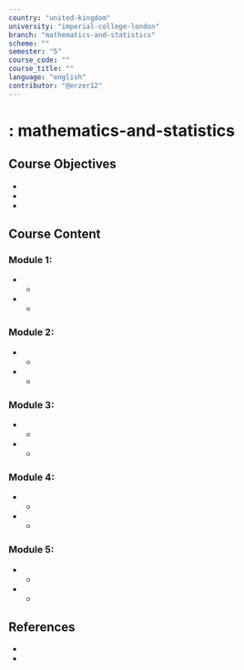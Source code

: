 ```yaml
---
country: "united-kingdom"
university: "imperial-college-london"
branch: "mathematics-and-statistics"
scheme: ""
semester: "5"
course_code: ""
course_title: ""
language: "english"
contributor: "@erzer12"
---
```

# : mathematics-and-statistics

## Course Objectives
* 
* 
* 

## Course Content
### Module 1: 
* 
  - 
* 
  - 

### Module 2: 
* 
  - 
* 
  - 

### Module 3: 
* 
  - 
* 
  - 

### Module 4: 
* 
  - 
* 
  - 

### Module 5: 
* 
  - 
* 
  - 

## References
* 
* 
